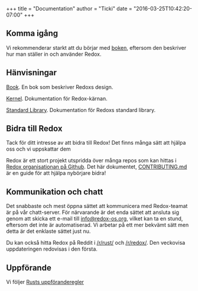 +++
title = "Documentation"
author = "Ticki"
date = "2016-03-25T10:42:20-07:00"
+++

## Komma igång

Vi rekommenderar starkt att du börjar med [boken](https://doc.redox-os.org/book/), eftersom den beskriver hur man ställer in och använder Redox.

## Hänvisningar

[Book](https://doc.redox-os.org/book/). En bok som beskriver Redoxs design.

[Kernel](https://doc.redox-os.org/kernel/kernel/). Dokumentation för Redox-kärnan.

[Standard Library](https://doc.redox-os.org/std/std/). Dokumentation för Redoxs standard library.

## Bidra till Redox

Tack för ditt intresse av att bidra till Redox!
Det finns många sätt att hjälpa oss och vi uppskattar dem

Redox är ett stort projekt utspridda över många repos som kan hittas i
[Redox organisationan på Github](https://github.com/redox-os). Det här dokumentet,
[CONTRIBUTING.md](https://github.com/redox-os/redox/blob/master/CONTRIBUTING.md)
är en guide för att hjälpa nybörjare bidra!

## Kommunikation och chatt

Det snabbaste och mest öppna sättet att kommunicera med Redox-teamat är på vår chatt-server. För närvarande är det enda sättet att ansluta sig genom att skicka ett e-mail till
[info@redox-os.org](mailto:info@redox-os.org), vilket kan ta en stund,
eftersom det inte är automatiserad. Vi arbetar på ett mer bekvämt sätt
men detta är det enklaste sättet just nu.

Du kan också hitta Redox på Reddit i
[/r/rust/](https://www.reddit.com/r/rust) och
[/r/redox/](https://www.reddit.com/r/redox). Den veckovisa uppdateringen redovisas i den första.

## Uppförande

Vi följer [Rusts uppföranderegler](http://www.rust-lang.org/conduct.html)
